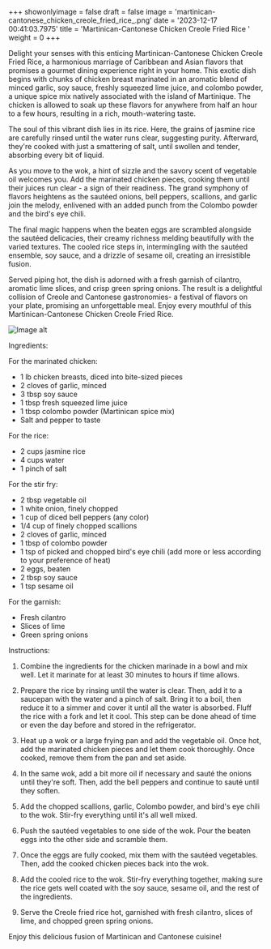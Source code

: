+++ 
showonlyimage = false 
draft = false 
image = 'martinican-cantonese_chicken_creole_fried_rice_.png'
date = '2023-12-17 00:41:03.7975' 
title = 'Martinican-Cantonese Chicken Creole Fried Rice ' 
weight = 0
+++ 

<!--more-->

 
Delight your senses with this enticing Martinican-Cantonese Chicken Creole Fried Rice, a harmonious marriage of Caribbean and Asian flavors that promises a gourmet dining experience right in your home. This exotic dish begins with chunks of chicken breast marinated in an aromatic blend of minced garlic, soy sauce, freshly squeezed lime juice, and colombo powder, a unique spice mix natively associated with the island of Martinique. The chicken is allowed to soak up these flavors for anywhere from half an hour to a few hours, resulting in a rich, mouth-watering taste.

The soul of this vibrant dish lies in its rice. Here, the grains of jasmine rice are carefully rinsed until the water runs clear, suggesting purity. Afterward, they're cooked with just a smattering of salt, until swollen and tender, absorbing every bit of liquid.

As you move to the wok, a hint of sizzle and the savory scent of vegetable oil welcomes you. Add the marinated chicken pieces, cooking them until their juices run clear - a sign of their readiness. The grand symphony of flavors heightens as the sautéed onions, bell peppers, scallions, and garlic join the melody, enlivened with an added punch from the Colombo powder and the bird's eye chili.

The final magic happens when the beaten eggs are scrambled alongside the sautéed delicacies, their creamy richness melding beautifully with the varied textures. The cooled rice steps in, intermingling with the sautéed ensemble, soy sauce, and a drizzle of sesame oil, creating an irresistible fusion.

Served piping hot, the dish is adorned with a fresh garnish of cilantro, aromatic lime slices, and crisp green spring onions. The result is a delightful collision of Creole and Cantonese gastronomies- a festival of flavors on your plate, promising an unforgettable meal. Enjoy every mouthful of this Martinican-Cantonese Chicken Creole Fried Rice. 

![Image alt](/martinican-cantonese_chicken_creole_fried_rice_.png)

Ingredients: 

For the marinated chicken:
- 1 lb chicken breasts, diced into bite-sized pieces
- 2 cloves of garlic, minced
- 3 tbsp soy sauce
- 1 tbsp fresh squeezed lime juice
- 1 tbsp colombo powder (Martinican spice mix)
- Salt and pepper to taste

For the rice:
- 2 cups jasmine rice
- 4 cups water
- 1 pinch of salt 

For the stir fry:
- 2 tbsp vegetable oil
- 1 white onion, finely chopped
- 1 cup of diced bell peppers (any color)
- 1/4 cup of finely chopped scallions
- 2 cloves of garlic, minced
- 1 tbsp of colombo powder
- 1 tsp of picked and chopped bird's eye chili (add more or less according to your preference of heat)
- 2 eggs, beaten
- 2 tbsp soy sauce
- 1 tsp sesame oil

For the garnish:
- Fresh cilantro
- Slices of lime
- Green spring onions

Instructions:

1. Combine the ingredients for the chicken marinade in a bowl and mix well. Let it marinate for at least 30 minutes to hours if time allows.
   
2. Prepare the rice by rinsing until the water is clear. Then, add it to a saucepan with the water and a pinch of salt. Bring it to a boil, then reduce it to a simmer and cover it until all the water is absorbed. Fluff the rice with a fork and let it cool. This step can be done ahead of time or even the day before and stored in the refrigerator.
   
3. Heat up a wok or a large frying pan and add the vegetable oil. Once hot, add the marinated chicken pieces and let them cook thoroughly. Once cooked, remove them from the pan and set aside.
   
4. In the same wok, add a bit more oil if necessary and sauté the onions until they're soft. Then, add the bell peppers and continue to sauté until they soften.
   
5. Add the chopped scallions, garlic, Colombo powder, and bird's eye chili to the wok. Stir-fry everything until it's all well mixed.
   
6. Push the sautéed vegetables to one side of the wok. Pour the beaten eggs into the other side and scramble them.
   
7. Once the eggs are fully cooked, mix them with the sautéed vegetables. Then, add the cooked chicken pieces back into the wok.
   
8. Add the cooled rice to the wok. Stir-fry everything together, making sure the rice gets well coated with the soy sauce, sesame oil, and the rest of the ingredients.
   
9. Serve the Creole fried rice hot, garnished with fresh cilantro, slices of lime, and chopped green spring onions. 

Enjoy this delicious fusion of Martinican and Cantonese cuisine!
